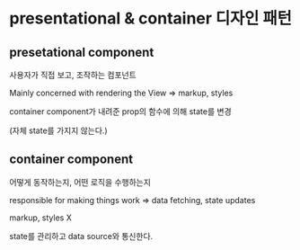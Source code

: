 # presentational & container 디자인 패턴

## presetational component

사용자가 직접 보고, 조작하는 컴포넌트

Mainly concerned with rendering the View => markup, styles

container component가 내려준 prop의 함수에 의해 state를 변경

(자체 state를 가지지 않는다.)


## container component

어떻게 동작하는지, 어떤 로직을 수행하는지

responsible for making things work => data fetching, state updates

markup, styles X 

state를 관리하고 data source와 통신한다. 


